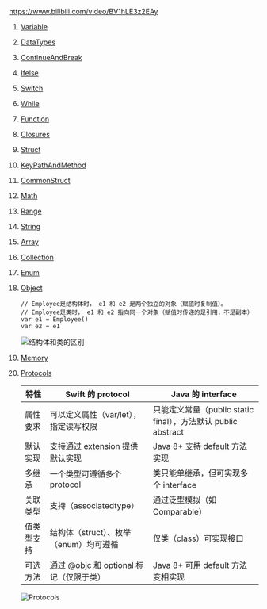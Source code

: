 https://www.bilibili.com/video/BV1hLE3z2EAy

1. [Variable](https://github.com/103style/iOSLearnSwift/tree/master/playground/Variable.playground)
2. [DataTypes](https://github.com/103style/iOSLearnSwift/tree/master/playground/DataTypes.playground)
3. [ContinueAndBreak](https://github.com/103style/iOSLearnSwift/tree/master/playground/ContinueAndBreak.playground)
4. [Ifelse](https://github.com/103style/iOSLearnSwift/tree/master/playground/Ifelse.playground)
5. [Switch](https://github.com/103style/iOSLearnSwift/tree/master/playground/Switch.playground)
6. [While](https://github.com/103style/iOSLearnSwift/tree/master/playground/While.playground)
7. [Function](https://github.com/103style/iOSLearnSwift/tree/master/playground/Function.playground)
8. [Closures](https://github.com/103style/iOSLearnSwift/tree/master/playground/Closures.playground)
9. [Struct](https://github.com/103style/iOSLearnSwift/tree/master/playground/Struct.playground)
10. [KeyPathAndMethod](https://github.com/103style/iOSLearnSwift/tree/master/playground/KeyPathAndMethod.playground)
11. [CommonStruct](https://github.com/103style/iOSLearnSwift/tree/master/playground/CommonStruct.playground)
12. [Math](https://github.com/103style/iOSLearnSwift/tree/master/playground/Math.playground)
13. [Range](https://github.com/103style/iOSLearnSwift/tree/master/playground/Range.playground)
14. [String](https://github.com/103style/iOSLearnSwift/tree/master/playground/String.playground)
15. [Array](https://github.com/103style/iOSLearnSwift/tree/master/playground/Array.playground)
16. [Collection](https://github.com/103style/iOSLearnSwift/tree/master/playground/Collection.playground)
17. [Enum](https://github.com/103style/iOSLearnSwift/tree/master/playground/Enum.playground)
18. [Object](https://github.com/103style/iOSLearnSwift/tree/master/playground/Object.playground)
    ```
    // Employee是结构体时， e1 和 e2 ​​是两个独立的对象​​（赋值时复制值）。
    // Employee是类时， e1 和 e2 ​​指向同一个对象​​（赋值时传递的是引用，不是副本）
    var e1 = Employee()
    var e2 = e1
    ```
    ![结构体和类的区别](https://github.com/user-attachments/assets/ea212bb7-1590-4e3f-948b-bfd7be048ee2)
19. [Memory](https://github.com/103style/iOSLearnSwift/tree/master/playground/Memory.playground)
20. [Protocols](https://github.com/103style/iOSLearnSwift/tree/master/playground/Protocols.playground)

    |  特性   | Swift 的 protocol | Java 的 interface |
    |  ----  | ----  | ---- | 
    | 属性要求​​   | 可以定义属性（var/let），指定读写权限 |  只能定义常量（public static final），方法默认 public abstract |
    | 默认实现  | 支持通过 extension 提供默认实现 | Java 8+ 支持 default 方法实现 |
    | 多继承 | 一个类型可遵循多个 protocol | 类只能单继承，但可实现多个 interface |
    | 关联类型 | 支持（associatedtype） | 通过泛型模拟（如 Comparable<T>） |
    | 值类型支持 | 结构体（struct）、枚举（enum）均可遵循 | 仅类（class）可实现接口 |
    | 可选方法 | 通过 @objc 和 optional 标记（仅限于类） | Java 8+ 可用 default 方法变相实现 |

    ![Protocols](https://github.com/user-attachments/assets/c4b94495-66ea-4f5d-922f-19fa306702ea)
